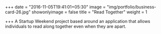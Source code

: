 +++
date = "2016-11-05T19:41:01+05:30"
image = "img/portfolio/business-card-26.jpg"
showonlyimage = false
title = "Read Together"
weight = 1

+++
A Startup Weekend project based around an application that allows individuals to read along together even when they are apart.  
<!--more-->
